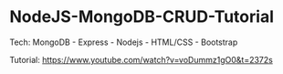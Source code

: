 # NodeJS-MongoDB-CRUD-Tutorial
 
Tech: MongoDB - Express - Nodejs - HTML/CSS - Bootstrap

Tutorial: https://www.youtube.com/watch?v=voDummz1gO0&t=2372s
